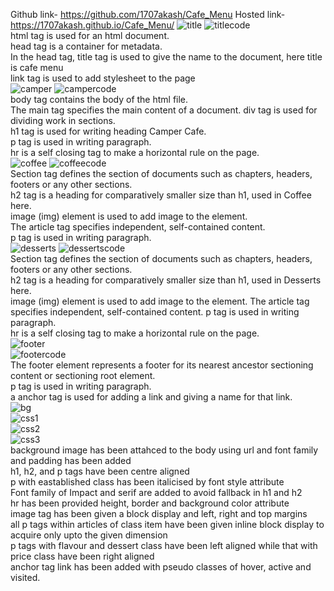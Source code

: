 Github link- https://github.com/1707akash/Cafe_Menu
Hosted link- https://1707akash.github.io/Cafe_Menu/
![title](https://github.com/1707akash/Cafe_Menu/assets/117883959/165139dd-8ef3-446c-b7c4-1f12421d6808)
![titlecode](https://github.com/1707akash/Cafe_Menu/assets/117883959/72654e85-f0b4-4c0f-a5af-4e86f53faedd) <br>
html tag is used for an html document. <br>
head tag is a container for metadata.<br>
In the head tag, title tag is used to give the name to the document, here title is cafe menu<br>
link tag is used to add stylesheet to the page<br>
![camper](https://github.com/1707akash/Cafe_Menu/assets/117883959/83814720-6453-4b52-a4b8-077105a78c13)
![campercode](https://github.com/1707akash/Cafe_Menu/assets/117883959/77b41975-6a15-4364-9bfb-5a41a3d16cd1) <br>
body tag contains the body of the html file.<br>
The main tag specifies the main content of a document.
div tag is used for dividing work in sections.<br>
h1 tag is used for writing heading Camper Cafe.<br>
p tag is used in writing paragraph.<br>
hr is a self closing tag to make a horizontal rule on the page.<br>
![coffee](https://github.com/1707akash/Cafe_Menu/assets/117883959/15b54d66-8792-4580-90e9-c97faa0ef4ff)
![coffeecode](https://github.com/1707akash/Cafe_Menu/assets/117883959/53362c1a-7a90-41c4-85b5-27e62fd19154) <br>
Section tag defines the section of documents such as chapters, headers, footers or any other sections.<br>
h2 tag is a heading for comparatively smaller size than h1, used in Coffee here.<br>
image (img) element is used to add image to the element.<br>
The article tag specifies independent, self-contained content.<br>
p tag is used in writing paragraph.<br>
![desserts](https://github.com/1707akash/Cafe_Menu/assets/117883959/60caf1d6-12c5-475d-9785-cdcbd7fb369b)
![dessertscode](https://github.com/1707akash/Cafe_Menu/assets/117883959/e3e8a3cf-afa8-4d7b-b2c9-8d55d591a986) <br>
Section tag defines the section of documents such as chapters, headers, footers or any other sections.<br>
h2 tag is a heading for comparatively smaller size than h1, used in Desserts here.<br>
image (img) element is used to add image to the element.
The article tag specifies independent, self-contained content.
p tag is used in writing paragraph.<br>
hr is a self closing tag to make a horizontal rule on the page.<br>
![footer](https://github.com/1707akash/Cafe_Menu/assets/117883959/08c82833-ff6e-45e3-bf23-1e15ba75ac38) <br>
![footercode](https://github.com/1707akash/Cafe_Menu/assets/117883959/5d8ca8ca-fec4-4777-838b-bf76250598d2) <br>
The footer element represents a footer for its nearest ancestor sectioning content or sectioning root element.<br>
p tag is used in writing paragraph.<br>
a anchor tag is used for adding a link and giving a name for that link.<br>
![bg](https://github.com/1707akash/Cafe_Menu/assets/117883959/869fdf71-9ce5-4f2e-b38f-ce700684ed68) <br>
![css1](https://github.com/1707akash/Cafe_Menu/assets/117883959/2bb83476-b73f-4eb4-a239-e98a48d9f0d5) <br>
![css2](https://github.com/1707akash/Cafe_Menu/assets/117883959/821bfb36-a17e-4f4f-967f-88491508a276) <br>
![css3](https://github.com/1707akash/Cafe_Menu/assets/117883959/c9c5aa84-f490-4d3c-aa27-104b1c4a1e28) <br>
background image has been attahced to the body using url and font family and padding has been added <br>
h1, h2, and p tags have been centre aligned <br>
p with eastablished class has been italicised by font style attribute <br>
Font family of Impact and serif are added to avoid fallback in h1 and h2 <br>
hr has been provided height, border and background color attribute <br>
image tag has been given a block display and left, right and top margins <br>
all p tags within articles of class item have been given inline block display to acquire only upto the given dimension <br>
p tags with flavour and dessert class have been left aligned while that with price class have been right aligned <br>
anchor tag link has been added with pseudo classes of hover, active and visited.


